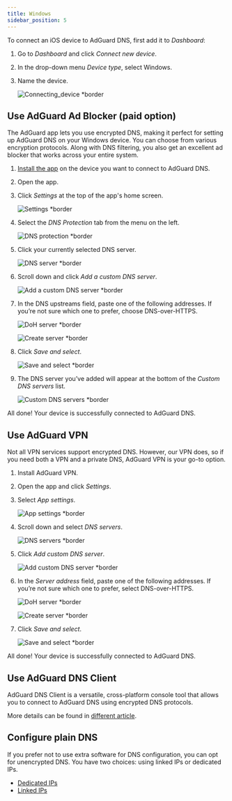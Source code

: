 ```yaml
---
title: Windows
sidebar_position: 5
---
```


To connect an iOS device to AdGuard DNS, first add it to *Dashboard*:

1. Go to *Dashboard* and click *Connect new device*.
1. In the drop-down menu *Device type*, select Windows.
1. Name the device.

    ![Connecting_device *border](https://cdn.adtidy.org/content/kb/dns/private/new_dns/connect/windows_ab/choose_windows.png)

## Use AdGuard Ad Blocker (paid option)

The AdGuard app lets you use encrypted DNS, making it perfect for setting up AdGuard DNS on your Windows device. You can choose from various encryption protocols. Along with DNS filtering, you also get an excellent ad blocker that works across your entire system.

1. [Install the app](https://adguard.com/adguard-windows/overview.html) on the device you want to connect to AdGuard DNS.
1. Open the app.
1. Click *Settings* at the top of the app's home screen.

    ![Settings *border](https://cdn.adtidy.org/content/kb/dns/private/new_dns/connect/windows_ab/windows_step3.png)

1. Select the *DNS Protection* tab from the menu on the left.

    ![DNS protection *border](https://cdn.adtidy.org/content/kb/dns/private/new_dns/connect/windows_ab/windows_step4.png)

1. Click your currently selected DNS server.

    ![DNS server *border](https://cdn.adtidy.org/content/kb/dns/private/new_dns/connect/windows_ab/windows_step5.png)

1. Scroll down and click *Add a custom DNS server*.

    ![Add a custom DNS server *border](https://cdn.adtidy.org/content/kb/dns/private/new_dns/connect/windows_ab/windows_step6.png)

1. In the DNS upstreams field, paste one of the following addresses. If you’re not sure which one to prefer, choose DNS-over-HTTPS.

    ![DoH server *border](https://cdn.adtidy.org/content/kb/dns/private/new_dns/connect/windows_ab/windows_step7_1.png)

    ![Create server *border](https://cdn.adtidy.org/content/kb/dns/private/new_dns/connect/windows_ab/windows_step7_2.png)

1. Click *Save and select*.

    ![Save and select *border](https://cdn.adtidy.org/content/kb/dns/private/new_dns/connect/windows_ab/windows_step8.png)

1. The DNS server you’ve added will appear at the bottom of the *Custom DNS servers* list.

    ![Custom DNS servers *border](https://cdn.adtidy.org/content/kb/dns/private/new_dns/connect/windows_ab/windows_step9.png)

All done! Your device is successfully connected to AdGuard DNS.

## Use AdGuard VPN

Not all VPN services support encrypted DNS. However, our VPN does, so if you need both a VPN and a private DNS, AdGuard VPN is your go-to option.

1. Install AdGuard VPN.
1. Open the app and click *Settings*.

1. Select *App settings*.

    ![App settings *border](https://cdn.adtidy.org/content/kb/dns/private/new_dns/connect/windows_vpn/windows_step4.png)

1. Scroll down and select *DNS servers*.

    ![DNS servers *border](https://cdn.adtidy.org/content/kb/dns/private/new_dns/connect/windows_vpn/windows_step5.png)

1. Click *Add custom DNS server*.

    ![Add custom DNS server *border](https://cdn.adtidy.org/content/kb/dns/private/new_dns/connect/windows_vpn/windows_step6.png)

1. In the *Server address* field, paste one of the following addresses. If you’re not sure which one to prefer, select DNS-over-HTTPS.

    ![DoH server *border](https://cdn.adtidy.org/content/kb/dns/private/new_dns/connect/windows_vpn/windows_step7_1.png)

    ![Create server *border](https://cdn.adtidy.org/content/kb/dns/private/new_dns/connect/windows_vpn/windows_step7_2.png)

1. Click *Save and select*.

    ![Save and select *border](https://cdn.adtidy.org/content/kb/dns/private/new_dns/connect/windows_vpn/windows_step8.png)

All done! Your device is successfully connected to AdGuard DNS.

## Use AdGuard DNS Client

AdGuard DNS Client is a versatile, cross-platform console tool that allows you to connect to AdGuard DNS using encrypted DNS protocols.

More details can be found in [different article](/dns-client/overview/).

## Configure plain DNS

If you prefer not to use extra software for DNS configuration, you can opt for unencrypted DNS. You have two choices: using linked IPs or dedicated IPs.

- [Dedicated IPs](/private-dns/connect-devices/other-options/dedicated-ip.md)
- [Linked IPs](/private-dns/connect-devices/other-options/linked-ip.md)
